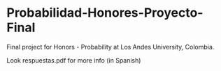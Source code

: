 # Probabilidad-Honores-Proyecto-Final

Final project for Honors - Probability at Los Andes University, Colombia.

Look respuestas.pdf for more info (in Spanish)
